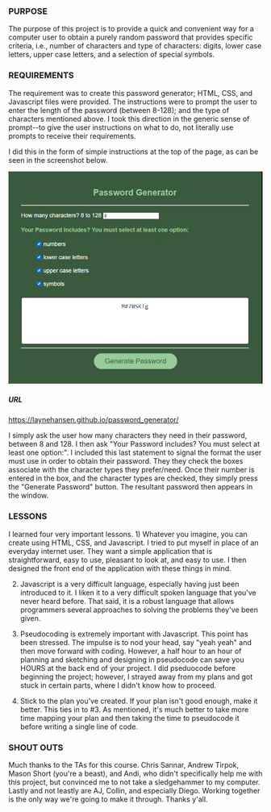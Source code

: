 ### PURPOSE

The purpose of this project is to provide a quick and convenient way for a computer user to obtain a purely random password that provides specific criteria, i.e., number of characters and type of characters: digits, lower case letters, upper case letters, and a selection of special symbols. 

### REQUIREMENTS

The requirement was to create this password generator; HTML, CSS, and Javascript files were provided. The instructions were to prompt the user to enter the length of the password (between 8-128); and the type of characters mentioned above. I took this direction in the generic sense of prompt--to give the user instructions on what to do, not literally use prompts to receive their requirements.

I did this in the form of simple instructions at the top of the page, as can be seen in the screenshot below. 

![main page](./Develop/password_generator_screenshot.png)

##### URL

https://laynehansen.github.io/password_generator/

I simply ask the user how many characters they need in their password, between 8 and 128. I then ask "Your Password includes? You must select at least one option:". I included this last statement to signal the format the user must use in order to obtain their password. They they check the boxes associate with the character types they prefer/need. Once their number is entered in the box, and the character types are checked, they simply press the "Generate Password" button. The resultant password then appears in the window.

### LESSONS

I learned four very important lessons. 1) Whatever you imagine, you can create using HTML, CSS, and Javascript. I tried to put myself in place of an everyday internet user. They want a simple application that is straightforward, easy to use, pleasant to look at, and easy to use. I then designed the front end of the application with these things in mind.

2) Javascript is a very difficult language, especially having just been introduced to it. I liken it to a very difficult spoken language that you've never heard before. That said, it is a robust language that allows programmers several approaches to solving the problems they've been given.

3) Pseudocoding is extremely important with Javascript. This point has been stressed. The impulse is to nod your head, say "yeah yeah" and then move forward with coding. However, a half hour to an hour of planning and sketching and designing in pseudocode can save you HOURS at the back end of your project. I did pseduocode before beginning the project; however, I strayed away from my plans and got stuck in certain parts, where I didn't know how to proceed.

4) Stick to the plan you've created. If your plan isn't good enough, make it better. This ties in to #3. As mentioned, it's much better to take more time mapping your plan and then taking the time to pseudocode it before writing a single line of code. 

### SHOUT OUTS

Much thanks to the TAs for this course. Chris Sannar, Andrew Tirpok, Mason Short (you're a beast), and Andi, who didn't specifically help me with this project, but convinced me to not take a sledgehammer to my computer. Lastly and not leastly are AJ, Collin, and especially Diego. Working together is the only way we're going to make it through. Thanks y'all.




